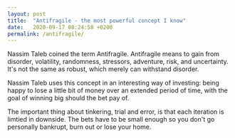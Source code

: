 ```yaml
---
layout: post
title:  "Antifragile - the most powerful concept I know"
date:   2020-09-17 08:24:58 +0200
permalink: /antifragile/
---
```






Nassim Taleb coined the term Antifragile. Antifragile means to gain from disorder, volatility, randomness, stressors, adventure, risk, and uncertainty. It's not the same as robust, which merely can withstand disorder.

Nassim Taleb uses this concept in an interesting way of investing: being happy to lose a little bit of money over an extended period of time, with the goal of winning big should the bet pay of.


The important thing about tinkering, trial and error, is that each iteration is limtied in downside. The bets have to be small enough so you don't go personally bankrupt, burn out or lose your home.